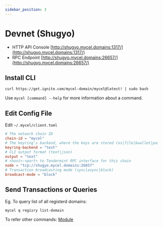 ```yaml
---
sidebar_position: 3
---
```


# Devnet (Shugyo)

- HTTP API Console
  [http://shugyo.mycel.domains:1317/](http://shugyo.mycel.domains:1317/)
- RPC Endpoint
  [http://shugyo.mycel.domains:26657/](http://shugyo.mycel.domains:26657/)

## Install CLI

```
curl https://get.ignite.com/mycel-domain/mycel@latest! | sudo bash
```

Use `mycel [command] --help` for more information about a command.

## Edit Config File

Edit `~/.mycel/client.toml`

```toml
# The network chain ID
chain-id = "mycel"
# The keyring's backend, where the keys are stored (os|file|kwallet|pass|test|memory)
keyring-backend = "test"
# CLI output format (text|json)
output = "text"
# <host>:<port> to Tendermint RPC interface for this chain
node = "tcp://shugyo.mycel.domains:26657"
# Transaction broadcasting mode (sync|async|block)
broadcast-mode = "block"
```

## Send Transactions or Queries

Eg. To query list of all registerd domains:

```
mycel q regisry list-domain
```

To refer other commands:
[Module](modules)

